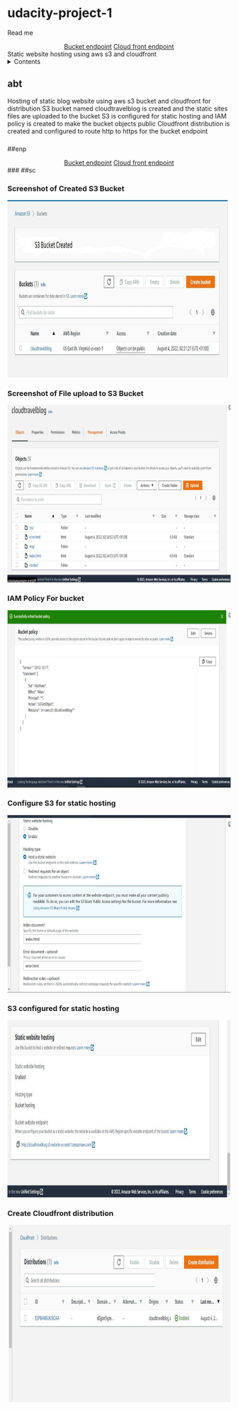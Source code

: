 # udacity-project-1
<a name="readme-top">Read me</a>
<div align="center">
<a href="http://cloudtravelblog.s3-website-us-east-1.amazonaws.com">Bucket endpoint</a>
<a href="https://d3jpm5gns8wifo.cloudfront.net">Cloud front endpoint</a>
  </div>
Static website hosting using aws s3 and cloudfront
<details>
  <summary> Contents </summary>
  <ol>
    <li><a href="#abt"> About The Project </a></li>
  </ol>
   <ol>
    <li><a href="#enp"> Endpoints </a></li>
  </ol>
   <ol>
    <li><a href="#sc"> Screenshots </a></li>
  </ol>
  
  </details>
  
  ## abt
  Hosting of static blog website using aws s3 bucket and cloudfront for distribution
  S3 bucket named cloudtravelblog is created and the static sites files are uploaded to the bucket
  S3 is configured for static hosting and IAM policy is created to make the bucket objects public
  Cloudfront distribution is created and configured to route http to https for the bucket endpoint
  ###
  ##enp
  <div align="center">
<a href="http://cloudtravelblog.s3-website-us-east-1.amazonaws.com">Bucket endpoint</a>
<a href="https://d3jpm5gns8wifo.cloudfront.net">Cloud front endpoint</a>
  </div>
  ###
  ##sc
  <div>
  <h3> Screenshot of Created S3 Bucket</h3>
  <img src="images/sc1.JPG" width="900" height="400" />
  </div>
  <div>
  <h3> Screenshot of File upload to S3 Bucket</h3>
  <img src="images/sc2.JPG" width="900" height="400" />
  </div>
  <div>
  <h3> IAM Policy For bucket</h3>
  <img src="images/sc3.JPG" width="900" height="400" />
  </div>
  <div>
  <h3> Configure S3 for static hosting</h3>
  <img src="images/sc4.JPG" width="900" height="400"/>
  </div>
  <div>
  <h3> S3 configured for static hosting</h3>
  <img src="images/sc5.JPG" width="900" height="400" />
  </div>
  <div>
  <h3> Create Cloudfront distribution</h3>
  <img src="images/sc6.JPG" width="900" height="400" />
  </div>
  

